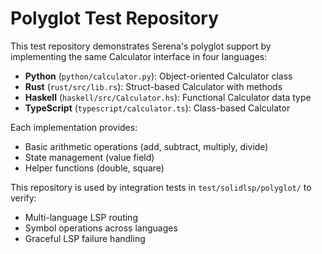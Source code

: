 # Polyglot Test Repository

This test repository demonstrates Serena's polyglot support by implementing the same Calculator interface in four languages:

- **Python** (`python/calculator.py`): Object-oriented Calculator class
- **Rust** (`rust/src/lib.rs`): Struct-based Calculator with methods
- **Haskell** (`haskell/src/Calculator.hs`): Functional Calculator data type
- **TypeScript** (`typescript/calculator.ts`): Class-based Calculator

Each implementation provides:
- Basic arithmetic operations (add, subtract, multiply, divide)
- State management (value field)
- Helper functions (double, square)

This repository is used by integration tests in `test/solidlsp/polyglot/` to verify:
- Multi-language LSP routing
- Symbol operations across languages
- Graceful LSP failure handling
